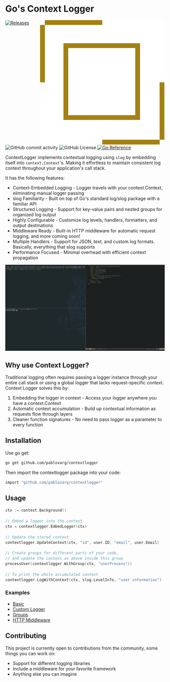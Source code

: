 # Go's Context Logger

<img align="right" src="assets/contextlogger.svg">[![Releases](https://img.shields.io/github/v/release/pablovarg/contextlogger)](https://github.com/pablovarg/contextlogger/releases)
![GitHub commit activity](https://img.shields.io/github/commit-activity/m/pablovarg/contextlogger)
![GitHub License](https://img.shields.io/github/license/pablovarg/contextlogger)
[![Go Reference](https://pkg.go.dev/badge/github.com/pablovarg/contextlogger.svg)](https://pkg.go.dev/github.com/pablovarg/contextlogger)

ContextLogger implements contextual logging using `slog` by embedding itself into `context.Context`'s.
Making it effortless to maintain consistent log context throughout your application's call stack.

It has the following features:

- Context-Embedded Logging - Logger travels with your context.Context, eliminating manual logger passing
- slog Familiarity - Built on top of Go's standard log/slog package with a familiar API
- Structured Logging - Support for key-value pairs and nested groups for organized log output
- Highly Configurable - Customize log levels, handlers, formatters, and output destinations
- Middleware Ready - Built-in HTTP middleware for automatic request logging, and more coming soon!
- Multiple Handlers - Support for JSON, text, and custom log formats. Basically, everything that slog supports
- Performance Focused - Minimal overhead with efficient context propagation

![Demo](assets/demo.png)

## Why use Context Logger?

Traditional logging often requires passing a logger instance through your entire call stack or using a global logger that lacks request-specific context. Context Logger solves this by:

1. Embedding the logger in context - Access your logger anywhere you have a context.Context
2. Automatic context accumulation - Build up contextual information as requests flow through layers
3. Cleaner function signatures - No need to pass logger as a parameter to every function

## Installation

Use go get:

```sh
go get github.com/pablovarg/contextlogger
```

Then import the contextlogger package into your code:

```sh
import "github.com/pablovarg/contextlogger"
```

## Usage

```go
ctx := context.Background()

// Embed a logger into the context
ctx = contextlogger.EmbedLogger(ctx)

// Update the stored context
contextlogger.UpdateContext(ctx, "id", user.ID, "email", user.Email)

// Create groups for different parts of your code,
// and update the context as above inside this group
processUser(contextlogger.WithGroup(ctx, "userProcess"))

// To print the whole accumulated context
contextlogger.LogWithContext(ctx, slog.LevelInfo, "user information")
```

### Examples

- [Basic](https://github.com/PabloVarg/contextlogger/blob/main/examples/basic/main.go)
- [Custom Logger](https://github.com/PabloVarg/contextlogger/blob/main/examples/custom_logger/main.go)
- [Groups](https://github.com/PabloVarg/contextlogger/blob/main/examples/groups/main.go)
- [HTTP Middleware](https://github.com/PabloVarg/contextlogger/blob/main/examples/http_middleware/main.go)

## Contributing

This project is currently open to contributions from the community, some things you can work on:

- Support for different logging libraries
- Include a middleware for your favorite framework
- Anything else you can imagine
